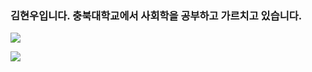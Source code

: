 ### 김현우입니다. 충북대학교에서 사회학을 공부하고 가르치고 있습니다.

<img src="https://img.shields.io/github/followers/AlpoxDev?style=social">

![](https://img.shields.io/github/watchers/hxk271/hxk271?style=social)

